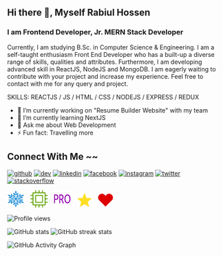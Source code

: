 ## Hi there 👋, Myself Rabiul Hossen
### I am Frontend Developer, Jr. MERN Stack Developer 
 Currently, I am studying B.Sc. in Computer Science & Engineering. I am a self-taught enthusiasm Front End Developer who has a built-up a diverse range of skills, qualities and attributes. Furthermore, I am developing advanced skill in  ReactJS, NodeJS and MongoDB. 
 I am eagerly waiting to contribute with your project and increase my experience. Feel free to contact with me for any query and project.

SKILLS: REACTJS / JS / HTML / CSS / NODEJS / EXPRESS / REDUX

- 🔭 I’m currently working on "Resume Builder Website" with my team 
- 🌱 I’m currently learning NextJS 
- 💬 Ask me about Web Development 
- ⚡ Fun fact: Travelling more 

## Connect With Me ~~
[<img src='https://cdn.jsdelivr.net/npm/simple-icons@3.0.1/icons/github.svg' alt='github' height='45'>](https://github.com/rabiulhossen)  [<img src='https://cdn.jsdelivr.net/npm/simple-icons@3.0.1/icons/dev-dot-to.svg' alt='dev' height='45'>](https://dev.to/https://dev.to/rabiulhossen)  [<img src='https://cdn.jsdelivr.net/npm/simple-icons@3.0.1/icons/linkedin.svg' alt='linkedin' height='45'>](https://www.linkedin.com/in/rabiulhossen/)  [<img src='https://cdn.jsdelivr.net/npm/simple-icons@3.0.1/icons/facebook.svg' alt='facebook' height='45'>](https://www.facebook.com/https://web.facebook.com/muktadirr.evansimonn/)  [<img src='https://cdn.jsdelivr.net/npm/simple-icons@3.0.1/icons/instagram.svg' alt='instagram' height='45'>](https://www.instagram.com/https://www.instagram.com/rabiulhossen_01//)  [<img src='https://cdn.jsdelivr.net/npm/simple-icons@3.0.1/icons/twitter.svg' alt='twitter' height='45'>](https://twitter.com/https://twitter.com/RabiulH46448368)  [<img src='https://cdn.jsdelivr.net/npm/simple-icons@3.0.1/icons/stackoverflow.svg' alt='stackoverflow' height='45'>](https://stackoverflow.com/users/https://stackoverflow.com/users/18399587/rabiulhossen?tab=profile)  

<a href='https://archiveprogram.github.com/'><img src='https://raw.githubusercontent.com/acervenky/animated-github-badges/master/assets/acbadge.gif' width='40' height='40'></a> <a href='https://docs.github.com/en/developers'><img src='https://raw.githubusercontent.com/acervenky/animated-github-badges/master/assets/devbadge.gif' width='40' height='40'></a> <a href='https://github.com/pricing'><img src='https://raw.githubusercontent.com/acervenky/animated-github-badges/master/assets/pro.gif' width='40' height='40'></a> <a href='https://stars.github.com/'><img src='https://raw.githubusercontent.com/acervenky/animated-github-badges/master/assets/starbadge.gif' width='35' height='35'></a> <a href='https://docs.github.com/en/github/supporting-the-open-source-community-with-github-sponsors'><img src='https://raw.githubusercontent.com/acervenky/animated-github-badges/master/assets/sponsorbadge.gif' width='35' height='35'></a> 


![Profile views](https://gpvc.arturio.dev/rabiulhossen)  

![GitHub stats](https://github-readme-stats.vercel.app/api?username=rabiulhossen&show_icons=true&count_private=true)  ![GitHub streak stats](https://github-readme-streak-stats.herokuapp.com/?user=rabiulhossen) 

![GitHub Activity Graph](https://activity-graph.herokuapp.com/graph?username=rabiulhossen)  



 


